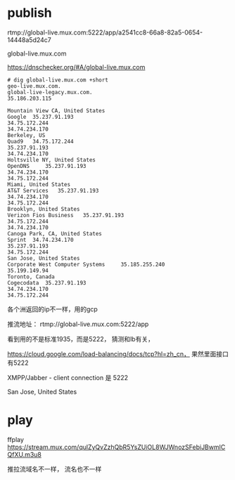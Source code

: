 # publish

 rtmp://global-live.mux.com:5222/app/a2541cc8-66a8-82a5-0654-14448a5d24c7

global-live.mux.com

https://dnschecker.org/#A/global-live.mux.com

```
# dig global-live.mux.com +short
geo-live.mux.com.
global-live-legacy.mux.com.
35.186.203.115
```

```
Mountain View CA, United States
Google 	35.237.91.193
34.75.172.244
34.74.234.170	
Berkeley, US
Quad9 	34.75.172.244
35.237.91.193
34.74.234.170	
Holtsville NY, United States
OpenDNS 	35.237.91.193
34.74.234.170
34.75.172.244	
Miami, United States
AT&T Services 	35.237.91.193
34.74.234.170
34.75.172.244	
Brooklyn, United States
Verizon Fios Business 	35.237.91.193
34.75.172.244
34.74.234.170	
Canoga Park, CA, United States
Sprint 	34.74.234.170
35.237.91.193
34.75.172.244	
San Jose, United States
Corporate West Computer Systems 	35.185.255.240
35.199.149.94	
Toronto, Canada
Cogecodata 	35.237.91.193
34.74.234.170
34.75.172.244
```

各个洲返回的ip不一样，用的gcp


推流地址：  rtmp://global-live.mux.com:5222/app

看到用的不是标准1935，而是5222， 猜测和lb有关，

https://cloud.google.com/load-balancing/docs/tcp?hl=zh_cn， 果然里面接口有5222

XMPP/Jabber - client connection	 是 5222



San Jose, United States


# play 

ffplay  https://stream.mux.com/qulZyQvZzhQbR5YsZUiOL8WJWnozSFebiJBwmlCQfXU.m3u8


推拉流域名不一样， 流名也不一样
